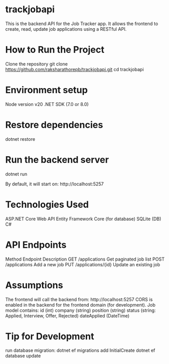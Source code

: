 # trackjobapi
This is the backend API for the Job Tracker app. It allows the frontend to create, read, update job applications using a RESTful API.

# How to Run the Project

Clone the repository
git clone https://github.com/raksharathorepb/trackjobapi.git
cd trackjobapi

# Environment setup
 Node version
 v20 
 .NET SDK (7.0 or 8.0) 


# Restore dependencies
dotnet restore

# Run the backend server
dotnet run

By default, it will start on:
http://localhost:5257

# Technologies Used
ASP.NET Core Web API
Entity Framework Core (for database)
SQLite (DB)
C#

# API Endpoints

Method	Endpoint	        Description
GET	   /applications	    Get paginated job list
POST	/applications	    Add a new job
PUT 	/applications/{id}	Update an existing job


# Assumptions

The frontend will call the backend from: http://localhost:5257
CORS is enabled in the backend for the frontend domain (for development).
Job model contains:
id (int)
company (string)
position (string)
status (string: Applied, Interview, Offer, Rejected)
dateApplied (DateTime)


# Tip for Development

run database migration:
dotnet ef migrations add InitialCreate
dotnet ef database update
